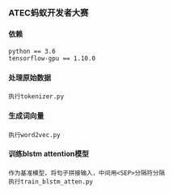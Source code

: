 ### ATEC蚂蚁开发者大赛

#### 依赖
    python == 3.6
    tensorflow-gpu == 1.10.0
    
#### 处理原始数据
    执行tokenizer.py
    
#### 生成词向量
    执行word2vec.py

#### 训练blstm attention模型
    作为基准模型，将句子拼接输入，中间用<SEP>分隔符分隔
    执行train_blstm_atten.py

